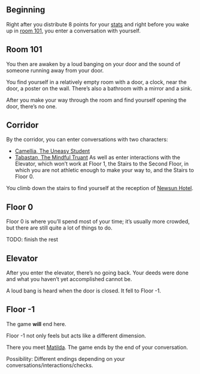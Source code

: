 ## Beginning
Right after you distribute 8 points for your [stats](Skills.md) and right before you wake up in [room 101](newsun_hotel.md), you enter a conversation with yourself.

## Room 101
You then are awaken by a loud banging on your door and the sound of someone running away from your door.

You find yourself in a relatively empty room with a door, a clock, near the door, a poster on the wall. There’s also a bathroom with a mirror and a sink.

After you make your way through the room and find yourself opening the door, there’s no one.

## Corridor
By the corridor, you can enter conversations with two characters: 
- [Camellia, The Uneasy Student](npc_camellia.md)
- [Tabastan, The Mindful Truant](npc_tabastan.md)
As well as enter interactions with the Elevator, which won’t work at Floor 1, the Stairs to the Second Floor, in which you are not athletic enough to make your way to, and the Stairs to Floor 0.

You climb down the stairs to find yourself at the reception of [Newsun Hotel](newsun_hotel.md).

## Floor 0
Floor 0 is where you’ll spend most of your time; it’s usually more crowded, but there are still quite a lot of things to do.

TODO: finish the rest

## Elevator
After you enter the elevator, there’s no going back. Your deeds were done and what you haven’t yet accomplished cannot be.

A loud bang is heard when the door is closed. It fell to Floor -1.

## Floor -1

The game **will** end here.

Floor -1 not only feels but acts like a different dimension.

There you meet [Matilda](Matilda.md). The game ends by the end of your conversation.

Possibility: Different endings depending on your conversations/interactions/checks.